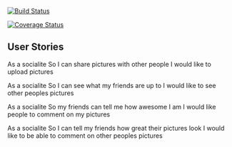 [![Build Status](https://travis-ci.com/leoncross/instagram-challenge.svg?branch=master)](https://travis-ci.com/leoncross/instagram-challenge)

[![Coverage Status](https://coveralls.io/repos/github/leoncross/instagram-challenge/badge.svg)](https://coveralls.io/github/leoncross/instagram-challenge)
## User Stories

As a socialite
So I can share pictures with other people
I would like to upload pictures

As a socialite
So I can see what my friends are up to
I would like to see other peoples pictures

As a socialite
So my friends can tell me how awesome I am
I would like people to comment on my pictures

As a socialite
So I can tell my friends how great their pictures look
I would like to be able to comment on other peoples pictures

